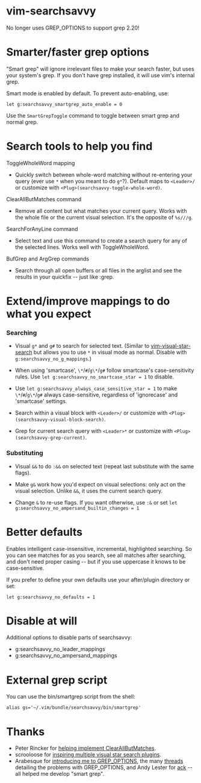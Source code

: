 vim-searchsavvy
===============

No longer uses GREP_OPTIONS to support grep 2.20!

Smarter/faster grep options
===============================
"Smart grep" will ignore irrelevant files to make your search faster, but uses
your system's grep. If you don't have grep installed, it will use vim's
internal grep.

Smart mode is enabled by default. To prevent auto-enabling, use:

    let g:searchsavvy_smartgrep_auto_enable = 0

Use the `SmartGrepToggle` command to toggle between smart grep and normal grep.


Search tools to help you find
=============================
ToggleWholeWord mapping
* Quickly switch between whole-word matching without re-entering your query
  (ever use `*` when you meant to do `g*`?). Default maps to `<Leader>/` or
  customize with `<Plug>(searchsavvy-toggle-whole-word)`.

ClearAllButMatches command
* Remove all content but what matches your current query. Works with the whole
  file or the current visual selection. It's the opposite of `%s///g`.

SearchForAnyLine command
* Select text and use this command to create a search query for any of the
  selected lines. Works well with ToggleWholeWord.

BufGrep and ArgGrep commands
* Search through all open buffers or all files in the arglist and see the
  results in your quickfix -- just like :grep.

Extend/improve mappings to do what you expect
=============================================
### Searching
* Visual `g*` and `g#` to search for selected text. (Similar to
  [vim-visual-star-search](https://github.com/nelstrom/vim-visual-star-search)
  but allows you to use `*` in visual mode as normal. Disable with
  `g:searchsavvy_no_g_mappings`.)

* When using 'smartcase', `\*`/`#`/`g\*`/`g#` follow smartcase's
  case-sensitivity rules. Use `let g:searchsavvy_no_smartcase_star = 1` to
  disable.

* Use `let g:searchsavvy_always_case_sensitive_star = 1` to make
  `\*`/`#`/`g\*`/`g#` always case-sensitive, regardless of 'ignorecase' and
  'smartcase' settings.

* Search within a visual block with `<Leader>/` or customize with
  `<Plug>(searchsavvy-visual-block-search)`.

* Grep for current search query with `<Leader>*` or customize with
  `<Plug>(searchsavvy-grep-current)`.

### Substituting
* Visual `&&` to do `:&&` on selected text (repeat last substitute with the same flags).

* Make `g&` work how you'd expect on visual selections: only act on the visual
selection. Unlike `&&`, it uses the current search query.

* Change `&` to re-use flags. If you want otherwise, use `:&` or set `let
g:searchsavvy_no_ampersand_builtin_changes = 1`


Better defaults
===============

Enables intelligent case-insensitive, incremental, highlighted searching. So
you can see matches for as you search, see all matches after searching, and
don't need proper casing -- but if you use uppercase it knows to be
case-sensitive.

If you prefer to define your own defaults use your after/plugin directory or
set:

	let g:searchsavvy_no_defaults = 1


Disable at will
===============

Additional options to disable parts of searchsavvy:
* g:searchsavvy_no_leader_mappings
* g:searchsavvy_no_ampersand_mappings


External grep script
====================

You can use the bin/smartgrep script from the shell:

	alias gs='~/.vim/bundle/searchsavvy/bin/smartgrep'

Thanks
======

* Peter Rincker for [helping implement ClearAllButMatches](http://stackoverflow.com/a/4521486/79125).
* scrooloose for [inspiring multiple visual star search plugins](http://got-ravings.blogspot.ca/2008/07/vim-pr0n-visual-search-mappings.html).
* Arabesque for [introducing me to GREP_OPTIONS](http://blog.sanctum.geek.nz/default-grep-options/),
  the many [threads](http://archive.today/fg7me) detailing the problems with GREP_OPTIONS,
  and Andy Lester for [ack](http://beyondgrep.com/)
  -- all helped me develop "smart grep".

